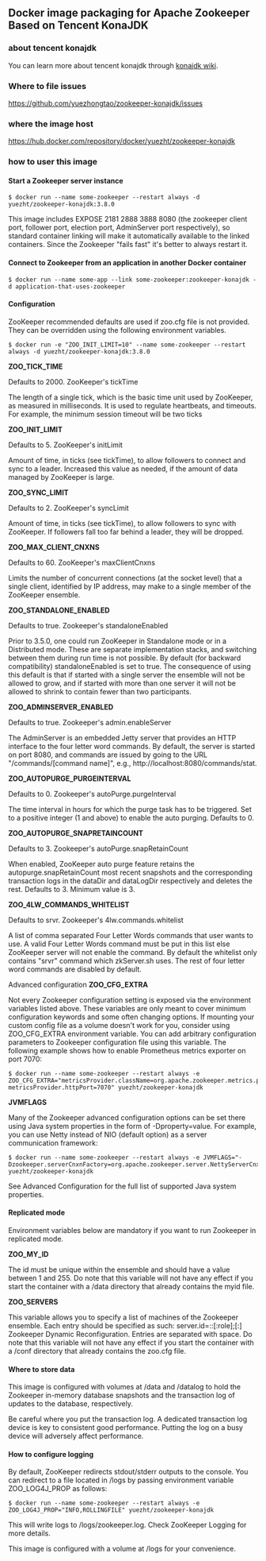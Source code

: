 ## Docker image packaging for Apache Zookeeper Based on Tencent KonaJDK

### about tencent konajdk
You can learn more about tencent konajdk through [konajdk wiki](https://github.com/Tencent/TencentKona-11/wiki).

### Where to file issues
https://github.com/yuezhongtao/zookeeper-konajdk/issues

### where the image host
https://hub.docker.com/repository/docker/yuezht/zookeeper-konajdk

### how to user this image

#### Start a Zookeeper server instance
```
$ docker run --name some-zookeeper --restart always -d yuezht/zookeeper-konajdk:3.8.0
```

This image includes EXPOSE 2181 2888 3888 8080 (the zookeeper client port, follower port, election port, AdminServer port respectively), so standard container linking will make it automatically available to the linked containers. Since the Zookeeper "fails fast" it's better to always restart it.


#### Connect to Zookeeper from an application in another Docker container
```
$ docker run --name some-app --link some-zookeeper:zookeeper-konajdk -d application-that-uses-zookeeper
```

#### Configuration

ZooKeeper recommended defaults are used if zoo.cfg file is not provided. They can be overridden using the following environment variables.
```
$ docker run -e "ZOO_INIT_LIMIT=10" --name some-zookeeper --restart always -d yuezht/zookeeper-konajdk:3.8.0
```
**ZOO_TICK_TIME**

Defaults to 2000. ZooKeeper's tickTime

The length of a single tick, which is the basic time unit used by ZooKeeper, as measured in milliseconds. It is used to regulate heartbeats, and timeouts. For example, the minimum session timeout will be two ticks

**ZOO_INIT_LIMIT**

Defaults to 5. ZooKeeper's initLimit

Amount of time, in ticks (see tickTime), to allow followers to connect and sync to a leader. Increased this value as needed, if the amount of data managed by ZooKeeper is large.

**ZOO_SYNC_LIMIT**

Defaults to 2. ZooKeeper's syncLimit

Amount of time, in ticks (see tickTime), to allow followers to sync with ZooKeeper. If followers fall too far behind a leader, they will be dropped.

**ZOO_MAX_CLIENT_CNXNS**

Defaults to 60. ZooKeeper's maxClientCnxns

Limits the number of concurrent connections (at the socket level) that a single client, identified by IP address, may make to a single member of the ZooKeeper ensemble.

**ZOO_STANDALONE_ENABLED**

Defaults to true. Zookeeper's standaloneEnabled

Prior to 3.5.0, one could run ZooKeeper in Standalone mode or in a Distributed mode. These are separate implementation stacks, and switching between them during run time is not possible. By default (for backward compatibility) standaloneEnabled is set to true. The consequence of using this default is that if started with a single server the ensemble will not be allowed to grow, and if started with more than one server it will not be allowed to shrink to contain fewer than two participants.

**ZOO_ADMINSERVER_ENABLED**

Defaults to true. Zookeeper's admin.enableServer

The AdminServer is an embedded Jetty server that provides an HTTP interface to the four letter word commands. By default, the server is started on port 8080, and commands are issued by going to the URL "/commands/[command name]", e.g., http://localhost:8080/commands/stat.

**ZOO_AUTOPURGE_PURGEINTERVAL**

Defaults to 0. Zookeeper's autoPurge.purgeInterval

The time interval in hours for which the purge task has to be triggered. Set to a positive integer (1 and above) to enable the auto purging. Defaults to 0.

**ZOO_AUTOPURGE_SNAPRETAINCOUNT**

Defaults to 3. Zookeeper's autoPurge.snapRetainCount

When enabled, ZooKeeper auto purge feature retains the autopurge.snapRetainCount most recent snapshots and the corresponding transaction logs in the dataDir and dataLogDir respectively and deletes the rest. Defaults to 3. Minimum value is 3.

**ZOO_4LW_COMMANDS_WHITELIST**

Defaults to srvr. Zookeeper's 4lw.commands.whitelist

A list of comma separated Four Letter Words commands that user wants to use. A valid Four Letter Words command must be put in this list else ZooKeeper server will not enable the command. By default the whitelist only contains "srvr" command which zkServer.sh uses. The rest of four letter word commands are disabled by default.

Advanced configuration
**ZOO_CFG_EXTRA**

Not every Zookeeper configuration setting is exposed via the environment variables listed above. These variables are only meant to cover minimum configuration keywords and some often changing options. If mounting your custom config file as a volume doesn't work for you, consider using ZOO_CFG_EXTRA environment variable. You can add arbitrary configuration parameters to Zookeeper configuration file using this variable. The following example shows how to enable Prometheus metrics exporter on port 7070:
```
$ docker run --name some-zookeeper --restart always -e ZOO_CFG_EXTRA="metricsProvider.className=org.apache.zookeeper.metrics.prometheus.PrometheusMetricsProvider metricsProvider.httpPort=7070" yuezht/zookeeper-konajdk
```
**JVMFLAGS**

Many of the Zookeeper advanced configuration options can be set there using Java system properties in the form of -Dproperty=value. For example, you can use Netty instead of NIO (default option) as a server communication framework:

```
$ docker run --name some-zookeeper --restart always -e JVMFLAGS="-Dzookeeper.serverCnxnFactory=org.apache.zookeeper.server.NettyServerCnxnFactory" yuezht/zookeeper-konajdk
```

See Advanced Configuration for the full list of supported Java system properties.

#### Replicated mode
Environment variables below are mandatory if you want to run Zookeeper in replicated mode.

**ZOO_MY_ID**

The id must be unique within the ensemble and should have a value between 1 and 255. Do note that this variable will not have any effect if you start the container with a /data directory that already contains the myid file.

**ZOO_SERVERS**

This variable allows you to specify a list of machines of the Zookeeper ensemble. Each entry should be specified as such: server.id=<address1>:<port1>:<port2>[:role];[<client port address>:]<client port> Zookeeper Dynamic Reconfiguration. Entries are separated with space. Do note that this variable will not have any effect if you start the container with a /conf directory that already contains the zoo.cfg file.

#### Where to store data
This image is configured with volumes at /data and /datalog to hold the Zookeeper in-memory database snapshots and the transaction log of updates to the database, respectively.

Be careful where you put the transaction log. A dedicated transaction log device is key to consistent good performance. Putting the log on a busy device will adversely affect performance.

#### How to configure logging
By default, ZooKeeper redirects stdout/stderr outputs to the console. You can redirect to a file located in /logs by passing environment variable ZOO_LOG4J_PROP as follows:

```
$ docker run --name some-zookeeper --restart always -e ZOO_LOG4J_PROP="INFO,ROLLINGFILE" yuezht/zookeeper-konajdk
```

This will write logs to /logs/zookeeper.log. Check ZooKeeper Logging for more details.

This image is configured with a volume at /logs for your convenience.



